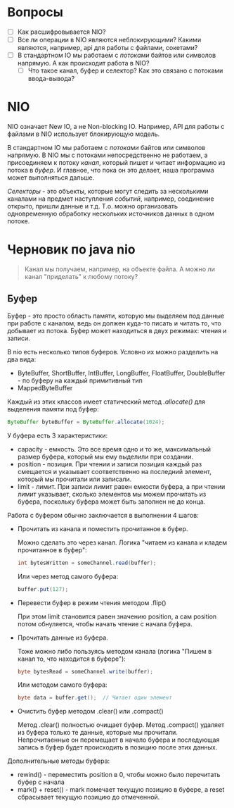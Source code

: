# Вопросы

- [ ] Как расшифровывается NIO?
- [ ] Все ли операции в NIO являются неблокирующими? Какими являются, например, api для работы с файлами, сокетами?
- [ ] В стандартном IO мы работаем с *потоками* байтов или символов напрямую. А как происходит работа в NIO?
  - [ ] Что такое канал, буфер и селектор? Как это связано с потоками ввода-вывода?

# NIO

NIO означает New IO, а не Non-blocking IO. Например, API для работы с файлами в NIO использует блокирующую модель.

В стандартном IO мы работаем с *потоками* байтов или символов напрямую. В NIO мы с потоками непосредственно не работаем, а присоединяем к потоку *канал*, который пишет и читает информацию из потока в *буфер*. И главное, что пока он это делает, наша программа может выполняться дальше.

*Селекторы* - это объекты, которые могут следить за несколькими каналами на предмет наступления *событий*, например, соединение открыто, пришли данные и т.д. Т.о. можно организовать одновременную обработку нескольких источников данных в одном потоке.

# Черновик по java nio

> Канал мы получаем, например, на объекте файла. А можно ли канал "приделать" к любому потоку?

## Буфер

Буфер - это просто область памяти, которую мы выделяем под данные при работе с каналом, ведь он должен куда-то писать и читать то, что добывает из потока. Буфер может находиться в двух режимах: чтения и записи.

В nio есть несколько типов буферов. Условно их можно разделить на два вида:

* ByteBuffer, ShortBuffer, IntBuffer, LongBuffer, FloatBuffer, DoubleBuffer - по буферу на каждый примитивный тип
* MappedByteBuffer

Каждый из этих классов имеет статический метод *.allocate()* для выделения памяти под буфер:

```java
ByteBuffer byteBuffer = ByteBuffer.allocate(1024);
```

У буфера есть 3 характеристики:

* capacity - емкость. Это все время одно и то же, максимальный размер буфера, который мы ему выделили при создании.
* position - позиция. При чтении и записи позиция каждый раз смещается и указывает соответственно на последний элемент, который мы прочитали или записали.
* limit - лимит. При записи лимит равен емкости буфера, а при чтении лимит указывает, сколько элементов мы можем прочитать из буфера, поскольку буфера может быть заполнен не до конца.

Работа с буфером обычно заключается в выполнении 4 шагов:

* Прочитать из канала и поместить прочитанное в буфер.

  Можно сделать это через канал. Логика "читаем из канала и кладем прочитанное в буфер":

  ```java
  int bytesWritten = someChannel.read(buffer);
  ```

  Или через метод самого буфера:

  ```java
  buffer.put(127);
  ```

* Перевести буфер в режим чтения методом .flip()

  При этом limit становится равен значению position, а сам position потом обнуляется, чтобы начать чтение с начала буфера.

* Прочитать данные из буфера.

  Тоже можно либо пользуясь методом канала (логика "Пишем в канал то, что находится в буфере"):

  ```java
  byte bytesRead = someChannel.write(buffer);
  ```

  Или методом самого буфера:

  ```java
  byte data = buffer.get();  // Читает один элемент
  ```

* Очистить буфер методом .clear() или .compact()

  Метод .clear() полностью очищает буфер. Метод .compact() удаляет из буфера только те данные, которые мы прочитали. Непрочитаенные он перемещает в начало буфера и последующая запись в буфер будет происходить в позицию после этих данных.

Дополнительные методы буфера:

* rewind() - переместить position в 0, чтобы можно было перечитать буфер с начала
* mark() + reset() - mark помечает текущую позицию в буфере, а reset сбрасывает текущую позицию до отмеченной.

